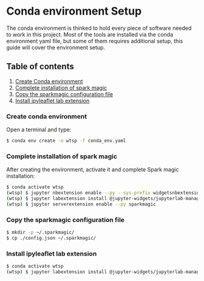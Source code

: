 # Conda environment Setup

The conda environment is thinked to hold every piece of software needed to work in this project. 
Most of the tools are installed via the conda environment yaml file, but some of them requires additional setup, this guide will cover the environment setup.

## Table of contents
1. [Create Conda environment](#create-conda-environment)
2. [Complete installation of spark magic](#complete-installation-of-spark-magic)
3. [Copy the sparkmagic configuration file](#copy-the-sparkmagic-configuration-file)
4. [Install ipyleaflet lab extension](#install-ipyleaflet-lab-extension)

### Create conda environment
Open a terminal and type:
```bash
$ conda env create -n wtsp -f conda_env.yaml
```
### Complete installation of spark magic
After creating the environment, activate it and complete Spark magic installation:
```bash
$ conda activate wtsp
(wtsp) $ jupyter nbextension enable --py --sys-prefix widgetsnbextension 
(wtsp) $ jupyter labextension install @jupyter-widgets/jupyterlab-manager
(wtsp) $ jupyter serverextension enable --py sparkmagic
```

### Copy the sparkmagic configuration file
```bash
$ mkdir -p ~/.sparkmagic/
$ cp ./config.json ~/.sparkmagic/
```

### Install ipyleaflet lab extension
```bash
$ conda activate wtsp
(wtsp) $ jupyter labextension install @jupyter-widgets/jupyterlab-manager jupyter-leaflet
```